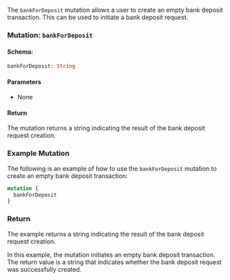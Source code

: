 The `bankForDeposit` mutation allows a user to create an empty bank deposit transaction. This can be used to initiate a bank deposit request.

### Mutation: `bankForDeposit`

#### Schema:
```graphql
bankForDeposit: String
```

#### Parameters

- None

#### Return

The mutation returns a string indicating the result of the bank deposit request creation.

### Example Mutation

The following is an example of how to use the `bankForDeposit` mutation to create an empty bank deposit transaction:

```graphql
mutation {
  bankForDeposit
}
```

### Return

The example returns a string indicating the result of the bank deposit request creation.

In this example, the mutation initiates an empty bank deposit transaction. The return value is a string that indicates whether the bank deposit request was successfully created.